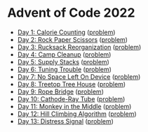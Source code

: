 # Advent of Code 2022

- [Day 1: Calorie Counting](day01.md) ([problem](https://adventofcode.com/2022/day/1))
- [Day 2: Rock Paper Scissors](day02.md) ([problem](https://adventofcode.com/2022/day/2))
- [Day 3: Rucksack Reorganization](day03.md) ([problem](https://adventofcode.com/2022/day/3))
- [Day 4: Camp Cleanup](day04.md) ([problem](https://adventofcode.com/2022/day/4))
- [Day 5: Supply Stacks](day05.md) ([problem](https://adventofcode.com/2022/day/5))
- [Day 6: Tuning Trouble](day06.md) ([problem](https://adventofcode.com/2022/day/6))
- [Day 7: No Space Left On Device](day07.md) ([problem](https://adventofcode.com/2022/day/7))
- [Day 8: Treetop Tree House](day08.md) ([problem](https://adventofcode.com/2022/day/8))
- [Day 9: Rope Bridge](day09.md) ([problem](https://adventofcode.com/2022/day/9))
- [Day 10: Cathode-Ray Tube](day10.md) ([problem](https://adventofcode.com/2022/day/10))
- [Day 11: Monkey in the Middle](day11.md) ([problem](https://adventofcode.com/2022/day/11))
- [Day 12: Hill Climbing Algorithm](day12.md) ([problem](https://adventofcode.com/2022/day/12))
- [Day 13: Distress Signal](day13.md) ([problem](https://adventofcode.com/2022/day/13))
